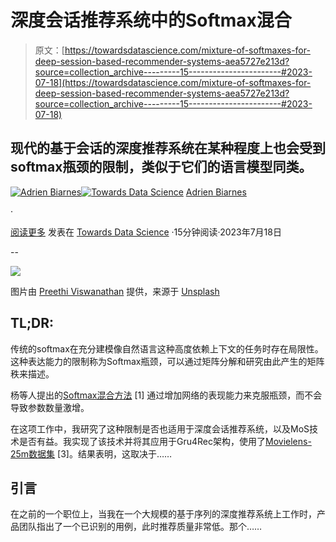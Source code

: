 # 深度会话推荐系统中的Softmax混合

> 原文：[https://towardsdatascience.com/mixture-of-softmaxes-for-deep-session-based-recommender-systems-aea5727e213d?source=collection_archive---------15-----------------------#2023-07-18](https://towardsdatascience.com/mixture-of-softmaxes-for-deep-session-based-recommender-systems-aea5727e213d?source=collection_archive---------15-----------------------#2023-07-18)

## 现代的基于会话的深度推荐系统在某种程度上也会受到softmax瓶颈的限制，类似于它们的语言模型同类。

[](https://biarnes-adrien.medium.com/?source=post_page-----aea5727e213d--------------------------------)[![Adrien Biarnes](../Images/105f2bb62cb2bf825d74ea85b14eabfc.png)](https://biarnes-adrien.medium.com/?source=post_page-----aea5727e213d--------------------------------)[](https://towardsdatascience.com/?source=post_page-----aea5727e213d--------------------------------)[![Towards Data Science](../Images/a6ff2676ffcc0c7aad8aaf1d79379785.png)](https://towardsdatascience.com/?source=post_page-----aea5727e213d--------------------------------) [Adrien Biarnes](https://biarnes-adrien.medium.com/?source=post_page-----aea5727e213d--------------------------------)

·

[阅读更多](https://medium.com/m/signin?actionUrl=https%3A%2F%2Fmedium.com%2F_%2Fsubscribe%2Fuser%2F151fca431deb&operation=register&redirect=https%3A%2F%2Ftowardsdatascience.com%2Fmixture-of-softmaxes-for-deep-session-based-recommender-systems-aea5727e213d&user=Adrien+Biarnes&userId=151fca431deb&source=post_page-151fca431deb----aea5727e213d---------------------post_header-----------) 发表在 [Towards Data Science](https://towardsdatascience.com/?source=post_page-----aea5727e213d--------------------------------) ·15分钟阅读·2023年7月18日

--

[](https://medium.com/m/signin?actionUrl=https%3A%2F%2Fmedium.com%2F_%2Fbookmark%2Fp%2Faea5727e213d&operation=register&redirect=https%3A%2F%2Ftowardsdatascience.com%2Fmixture-of-softmaxes-for-deep-session-based-recommender-systems-aea5727e213d&source=-----aea5727e213d---------------------bookmark_footer-----------)![](../Images/1e8ad6bdeba47c5c5c75fc5e30fcb86e.png)

图片由 [Preethi Viswanathan](https://unsplash.com/@sallybrad2016?utm_source=medium&utm_medium=referral) 提供，来源于 [Unsplash](https://unsplash.com/?utm_source=medium&utm_medium=referral)

## TL;DR:

传统的softmax在充分建模像自然语言这种高度依赖上下文的任务时存在局限性。这种表达能力的限制称为Softmax瓶颈，可以通过矩阵分解和研究由此产生的矩阵秩来描述。

杨等人提出的[Softmax混合方法](https://arxiv.org/pdf/1711.03953.pdf) [1] 通过增加网络的表现能力来克服瓶颈，而不会导致参数数量激增。

在这项工作中，我研究了这种限制是否也适用于深度会话推荐系统，以及MoS技术是否有益。我实现了该技术并将其应用于Gru4Rec架构，使用了[Movielens-25m数据集](https://grouplens.org/datasets/movielens/25m/) [3]。结果表明，这取决于……

## 引言

在之前的一个职位上，当我在一个大规模的基于序列的深度推荐系统上工作时，产品团队指出了一个已识别的用例，此时推荐质量非常低。那个……
